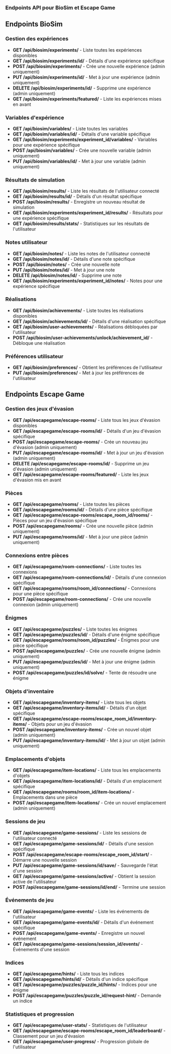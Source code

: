 ### Endpoints API pour BioSim et Escape Game

## Endpoints BioSim

### Gestion des expériences

- **GET /api/biosim/experiments/** - Liste toutes les expériences disponibles
- **GET /api/biosim/experiments/id/** - Détails d'une expérience spécifique
- **POST /api/biosim/experiments/** - Crée une nouvelle expérience (admin uniquement)
- **PUT /api/biosim/experiments/id/** - Met à jour une expérience (admin uniquement)
- **DELETE /api/biosim/experiments/id/** - Supprime une expérience (admin uniquement)
- **GET /api/biosim/experiments/featured/** - Liste les expériences mises en avant


### Variables d'expérience

- **GET /api/biosim/variables/** - Liste toutes les variables
- **GET /api/biosim/variables/id/** - Détails d'une variable spécifique
- **GET /api/biosim/experiments/experiment_id/variables/** - Variables pour une expérience spécifique
- **POST /api/biosim/variables/** - Crée une nouvelle variable (admin uniquement)
- **PUT /api/biosim/variables/id/** - Met à jour une variable (admin uniquement)


### Résultats de simulation

- **GET /api/biosim/results/** - Liste les résultats de l'utilisateur connecté
- **GET /api/biosim/results/id/** - Détails d'un résultat spécifique
- **POST /api/biosim/results/** - Enregistre un nouveau résultat de simulation
- **GET /api/biosim/experiments/experiment_id/results/** - Résultats pour une expérience spécifique
- **GET /api/biosim/results/stats/** - Statistiques sur les résultats de l'utilisateur


### Notes utilisateur

- **GET /api/biosim/notes/** - Liste les notes de l'utilisateur connecté
- **GET /api/biosim/notes/id/** - Détails d'une note spécifique
- **POST /api/biosim/notes/** - Crée une nouvelle note
- **PUT /api/biosim/notes/id/** - Met à jour une note
- **DELETE /api/biosim/notes/id/** - Supprime une note
- **GET /api/biosim/experiments/experiment_id/notes/** - Notes pour une expérience spécifique


### Réalisations

- **GET /api/biosim/achievements/** - Liste toutes les réalisations disponibles
- **GET /api/biosim/achievements/id/** - Détails d'une réalisation spécifique
- **GET /api/biosim/user-achievements/** - Réalisations débloquées par l'utilisateur
- **POST /api/biosim/user-achievements/unlock/achievement_id/** - Débloque une réalisation


### Préférences utilisateur

- **GET /api/biosim/preferences/** - Obtient les préférences de l'utilisateur
- **PUT /api/biosim/preferences/** - Met à jour les préférences de l'utilisateur


## Endpoints Escape Game

### Gestion des jeux d'évasion

- **GET /api/escapegame/escape-rooms/** - Liste tous les jeux d'évasion disponibles
- **GET /api/escapegame/escape-rooms/id/** - Détails d'un jeu d'évasion spécifique
- **POST /api/escapegame/escape-rooms/** - Crée un nouveau jeu d'évasion (admin uniquement)
- **PUT /api/escapegame/escape-rooms/id/** - Met à jour un jeu d'évasion (admin uniquement)
- **DELETE /api/escapegame/escape-rooms/id/** - Supprime un jeu d'évasion (admin uniquement)
- **GET /api/escapegame/escape-rooms/featured/** - Liste les jeux d'évasion mis en avant


### Pièces

- **GET /api/escapegame/rooms/** - Liste toutes les pièces
- **GET /api/escapegame/rooms/id/** - Détails d'une pièce spécifique
- **GET /api/escapegame/escape-rooms/escape_room_id/rooms/** - Pièces pour un jeu d'évasion spécifique
- **POST /api/escapegame/rooms/** - Crée une nouvelle pièce (admin uniquement)
- **PUT /api/escapegame/rooms/id/** - Met à jour une pièce (admin uniquement)


### Connexions entre pièces

- **GET /api/escapegame/room-connections/** - Liste toutes les connexions
- **GET /api/escapegame/room-connections/id/** - Détails d'une connexion spécifique
- **GET /api/escapegame/rooms/room_id/connections/** - Connexions pour une pièce spécifique
- **POST /api/escapegame/room-connections/** - Crée une nouvelle connexion (admin uniquement)


### Énigmes

- **GET /api/escapegame/puzzles/** - Liste toutes les énigmes
- **GET /api/escapegame/puzzles/id/** - Détails d'une énigme spécifique
- **GET /api/escapegame/rooms/room_id/puzzles/** - Énigmes pour une pièce spécifique
- **POST /api/escapegame/puzzles/** - Crée une nouvelle énigme (admin uniquement)
- **PUT /api/escapegame/puzzles/id/** - Met à jour une énigme (admin uniquement)
- **POST /api/escapegame/puzzles/id/solve/** - Tente de résoudre une énigme


### Objets d'inventaire

- **GET /api/escapegame/inventory-items/** - Liste tous les objets
- **GET /api/escapegame/inventory-items/id/** - Détails d'un objet spécifique
- **GET /api/escapegame/escape-rooms/escape_room_id/inventory-items/** - Objets pour un jeu d'évasion
- **POST /api/escapegame/inventory-items/** - Crée un nouvel objet (admin uniquement)
- **PUT /api/escapegame/inventory-items/id/** - Met à jour un objet (admin uniquement)


### Emplacements d'objets

- **GET /api/escapegame/item-locations/** - Liste tous les emplacements d'objets
- **GET /api/escapegame/item-locations/id/** - Détails d'un emplacement spécifique
- **GET /api/escapegame/rooms/room_id/item-locations/** - Emplacements dans une pièce
- **POST /api/escapegame/item-locations/** - Crée un nouvel emplacement (admin uniquement)


### Sessions de jeu

- **GET /api/escapegame/game-sessions/** - Liste les sessions de l'utilisateur connecté
- **GET /api/escapegame/game-sessions/id/** - Détails d'une session spécifique
- **POST /api/escapegame/escape-rooms/escape_room_id/start/** - Démarre une nouvelle session
- **PUT /api/escapegame/game-sessions/id/save/** - Sauvegarde l'état d'une session
- **GET /api/escapegame/game-sessions/active/** - Obtient la session active de l'utilisateur
- **POST /api/escapegame/game-sessions/id/end/** - Termine une session


### Événements de jeu

- **GET /api/escapegame/game-events/** - Liste les événements de l'utilisateur
- **GET /api/escapegame/game-events/id/** - Détails d'un événement spécifique
- **POST /api/escapegame/game-events/** - Enregistre un nouvel événement
- **GET /api/escapegame/game-sessions/session_id/events/** - Événements d'une session


### Indices

- **GET /api/escapegame/hints/** - Liste tous les indices
- **GET /api/escapegame/hints/id/** - Détails d'un indice spécifique
- **GET /api/escapegame/puzzles/puzzle_id/hints/** - Indices pour une énigme
- **POST /api/escapegame/puzzles/puzzle_id/request-hint/** - Demande un indice


### Statistiques et progression

- **GET /api/escapegame/user-stats/** - Statistiques de l'utilisateur
- **GET /api/escapegame/escape-rooms/escape_room_id/leaderboard/** - Classement pour un jeu d'évasion
- **GET /api/escapegame/user-progress/** - Progression globale de l'utilisateur